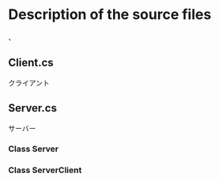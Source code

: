 # Description of the source files
、
## Client.cs
 クライアント
 
## Server.cs
 サーバー

### Class Server


### Class ServerClient
